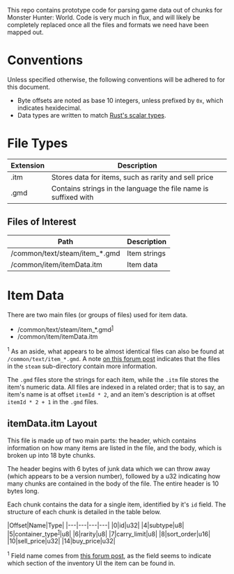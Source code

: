 This repo contains prototype code for parsing game data out of chunks for Monster Hunter: World. Code is very much in
flux, and will likely be completely replaced once all the files and formats we need have been mapped out.

# Conventions
Unless specified otherwise, the following conventions will be adhered to for this document.

- Byte offsets are noted as base 10 integers, unless prefixed by `0x`, which indicates hexidecimal.
- Data types are written to match [Rust's scalar types](https://doc.rust-lang.org/book/ch03-02-data-types.html#scalar-types).

# File Types
|Extension|Description|
|---|---|
|.itm|Stores data for items, such as rarity and sell price|
|.gmd|Contains strings in the language the file name is suffixed with|

## Files of Interest
|Path|Description|
|---|---|
|/common/text/steam/item_*.gmd|Item strings|
|/common/item/itemData.itm|Item data|

# Item Data
There are two main files (or groups of files) used for item data.

- /common/text/steam/item_*.gmd<sup>[1](#item-data-1)</sup>
- /common/item/itemData.itm

<a name="item-data-1"></a><sup>1</sup> As an aside, what appears to be almost identical files can also be found at
`/common/text/item_*.gmd`. A note [on this forum post](https://forums.nexusmods.com/index.php?/topic/6966336-tutorial-itemdataitm/)
indicates that the files in the `steam` sub-directory contain more information.

The `.gmd` files store the strings for each item, while the `.itm` file stores the item's numeric data. All files are
indexed in a related order; that is to say, an item's name is at offset `itemId * 2`, and an item's description is at
offset `itemId * 2 + 1` in the `.gmd` files.

## itemData.itm Layout
This file is made up of two main parts: the header, which contains information on how many items are listed in the file,
and the body, which is broken up into 18 byte chunks.

The header begins with 6 bytes of junk data which we can throw away (which appears to be a version number), followed by
a u32 indicating how many chunks are contained in the body of the file. The entire header is 10 bytes long.

Each chunk contains the data for a single item, identified by it's `id` field. The structure of each chunk is detailed
in the table below.

|Offset|Name|Type|
|---|---|---|---|
|0|id|u32|
|4|subtype|u8|
|5|container_type<sup>[1](#itemData-fields-1)</sup>|u8|
|6|rarity|u8|
|7|carry_limit|u8|
|8|sort_order|u16|
|10|sell_price|u32|
|14|buy_price|u32|

<a name="itemData-fields-1"></a><sup>1</sup> Field name comes from [this forum post](https://forums.nexusmods.com/index.php?/topic/6966336-tutorial-itemdataitm/),
as the field seems to indicate which section of the inventory UI the item can be found in.
